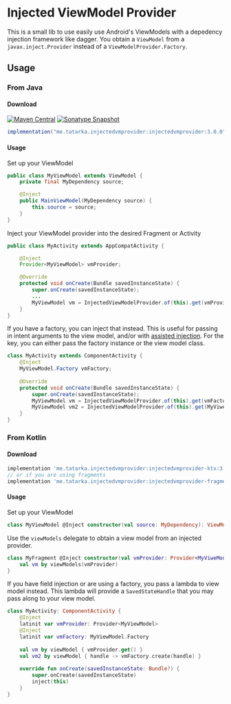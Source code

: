 # Injected ViewModel Provider
This is a small lib to use easily use Android's ViewModels with a depedency injection framework like dagger. You obtain a `ViewModel` from a `javax.inject.Provider` instead of a `ViewModelProvider.Factory`.

## Usage

### From Java

#### Download
[![Maven Central](https://img.shields.io/maven-central/v/me.tatarka.injectedvmprovider/injectedvmprovider.svg)](https://search.maven.org/search?q=g:me.tatarka.injectedvmprovider)
[![Sonatype Snapshot](https://img.shields.io/nexus/s/https/oss.sonatype.org/me.tatarka.injectedvmprovider/injectedvmprovider.svg)](https://oss.sonatype.org/content/repositories/snapshots/me/tatarka/injectedvmprovider/)

```groovy
implementation("me.tatarka.injectedvmprovider:injectedvmprovider:3.0.0")
```

#### Usage

Set up your ViewModel

```java
public class MyViewModel extends ViewModel {
    private final MyDependency source;

    @Inject
    public MainViewModel(MyDependency source) {
        this.source = source;
    }
}
```

Inject your ViewModel provider into the desired Fragment or Activity

```java
public class MyActivity extends AppCompatActivity {

    @Inject
    Provider<MyViewModel> vmProvider;

    @Override
    protected void onCreate(Bundle savedInstanceState) {
        super.onCreate(savedInstanceState);
        ...
        MyViewModel vm = InjectedViewModelProvider.of(this).get(vmProvider);
    }
}
```

If you have a factory, you can inject that instead. This is useful for passing in intent arguments to the view model, and/or with [assisted injection](https://github.com/square/AssistedInject).
For the key, you can either pass the factory instance or the view model class.

```java
class MyActivity extends ComponentActivity {
    @Inject
    MyViewModel.Factory vmFactory;
    
    @Override
    protected void onCreate(Bundle savedInstanceState) {
        super.onCreate(savedInstanceState);
        MyViewModel vm = InjectedViewModelProvider.of(this).get(vmFactory, factory -> factory.create("arg"));
        MyViewModel vm2 = InjectedViewModelProvider.of(this).get(MyViweModel.class, () -> vmFactory.create("arg"));
    }
} 
```

### From Kotlin

#### Download

```groovy
implementation 'me.tatarka.injectedvmprovider:injectedvmprovider-ktx:3.0.0'
// or if you are using fragments
implementation 'me.tatarka.injectedvmprovider:injectedvmprovider-fragment-ktx:3.0.0'
```

#### Usage

Set up your ViewModel

```kotlin
class MyViewModel @Inject constructor(val source: MyDependency): ViewModel()
```

Use the `viewModels` delegate to obtain a view model from an injected provider.

```kotlin
class MyFragment @Inject constructor(val vmProvider: Provider<MyViweModel>) {
    val vm by viewModels(vmProvider)
}
```

If you have field injection or are using a factory, you pass a lambda to view model instead. This
lambda will provide a `SavedStateHandle` that you may pass along to your view model.

```kotlin
class MyActivity: ComponentActivity {
    @Inject
    latinit var vmProvider: Provider<MyViewModel>
    @Inject
    latinit var vmFactory: MyViewModel.Factory
    
    val vm by viewModel { vmProvider.get() }
    val vm2 by viewModel { handle -> vmFactory.create(handle) }
    
    override fun onCreate(savedInstanceState: Bundle?) {
        super.onCreate(savedInstanceState)
        inject(this)
    }
}
```
